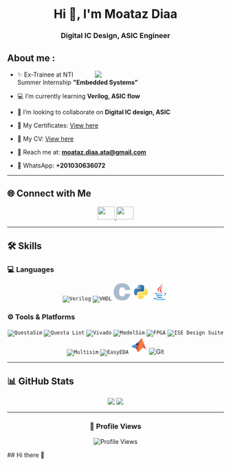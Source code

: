 <h1 align="center">Hi 👋, I'm Moataz Diaa</h1>
<h3 align="center">Digital IC Design, ASIC Engineer</h3>

<p align="center">
  <!-- You can put your logo here -->
  <!-- <img src="your-logo.png" alt="Moataz Diaa Logo" width="120"/> -->
</p>

## About me :

<picture> <img align="right" src="https://clipart-library.com/img/2091643.gif" width="300px"> </picture>

- ✨ Ex-Trainee at NTI Summer Internship **"Embedded Systems"**

- 💻 I’m currently learning **Verilog, ASIC flow**

- 🤝 I’m looking to collaborate on **Digital IC design, ASIC**

- 📌 My Certificates: [View here](https://drive.google.com/drive/folders/1EXcDUDOA5Gd6ly-WVB-8NvqcUjQDBoTD?usp=drive_link)

- 📄 My CV: [View here](https://drive.google.com/file/d/1jyjq-QbUE29vT6M-ssSz037FWSVUW6S4/view?usp=drive_link)

- 📢 Reach me at: **moataz.diaa.ata@gmail.com**

- 📱 WhatsApp: **+201030636072**

---

## 🌐 Connect with Me  

<p align="center">
  <a href="https://www.linkedin.com/in/moataz-diaa?utm_source=share&utm_campaign=share_via&utm_content=profile&utm_medium=android_app" target="_blank">
    <img src="https://raw.githubusercontent.com/rahuldkjain/github-profile-readme-generator/master/src/images/icons/Social/linked-in-alt.svg" height="30" width="40" />
  </a>
  <a href="https://wa.me/201030636072" target="_blank">
    <img src="https://img.icons8.com/ios-filled/50/25D366/whatsapp--v1.png" height="30" width="40" />
  </a>
</p>  

---

## 🛠 Skills  

### 💻 Languages  
<p align="center">
  <code><img src="verilog.png" alt="Verilog" width="40" height="40"/></code>
  <code><img src="vhdl.png" alt="VHDL" width="40" height="40"/></code>
  <code><img src="https://raw.githubusercontent.com/devicons/devicon/master/icons/c/c-original.svg" width="40" height="40" /></code>
  <code><img src="https://raw.githubusercontent.com/devicons/devicon/master/icons/python/python-original.svg" width="40" height="40"/></code>
  <code><img src="https://raw.githubusercontent.com/devicons/devicon/master/icons/java/java-original.svg" width="40" height="40"/></code>
</p>  

### ⚙ Tools & Platforms  
<p align="center">
  <code><img src="QuestaSim.png" alt="QuestaSim" width="40" height="40"/></code>
  <code><img src="Questa-Lint.png" alt="Questa Lint" width="40" height="40"/></code>
  <code><img src="Vivado.png" alt="Vivado" width="40" height="40"/></code>
  <code><img src="ModelSim.png" alt="ModelSim" width="40" height="40"/></code>
  <code><img src="FPGA.png" alt="FPGA" width="40" height="40"/></code>
  <code><img src="ise.png" alt="ISE Design Suite" width="40" height="40"/></code>
  <code><img src="multi.png" alt="Multisim" width="40" height="40"/></code>
  <code><img src="easyeda-thumbnail.png" alt="EasyEDA" width="40" height="40"/></code>
  <code><img src="https://raw.githubusercontent.com/devicons/devicon/master/icons/matlab/matlab-original.svg" alt="MATLAB" width="40" height="40"/></code>
  <img src="https://user-images.githubusercontent.com/64439609/212556802-77a65ec1-aa71-4272-b603-1a57d1914678.png" width="40" height="40" alt="Git"/>
</p>  

---

## 📊 GitHub Stats  

<p align="center">
  <img src="https://github-readme-stats.vercel.app/api?username=Moataz-Diaa&show_icons=true&theme=tokyonight" height="180px"/>
  <img src="https://github-readme-stats.vercel.app/api/top-langs/?username=Moataz-Diaa&layout=compact&theme=tokyonight" height="180px"/>
</p>

--- 
<h3 align="center">👀 Profile Views</h3>

<p align="center">
  <img src="https://komarev.com/ghpvc/?username=Moataz-Diaa&style=for-the-badge" alt="Profile Views" />
</p>
## Hi there 👋

<!--
**MoatazDiaaAta/MoatazDiaaAta** is a ✨ _special_ ✨ repository because its `README.md` (this file) appears on your GitHub profile.

Here are some ideas to get you started:

- 🔭 I’m currently working on ...
- 🌱 I’m currently learning ...
- 👯 I’m looking to collaborate on ...
- 🤔 I’m looking for help with ...
- 💬 Ask me about ...
- 📫 How to reach me: ...
- 😄 Pronouns: ...
- ⚡ Fun fact: ...
-->
